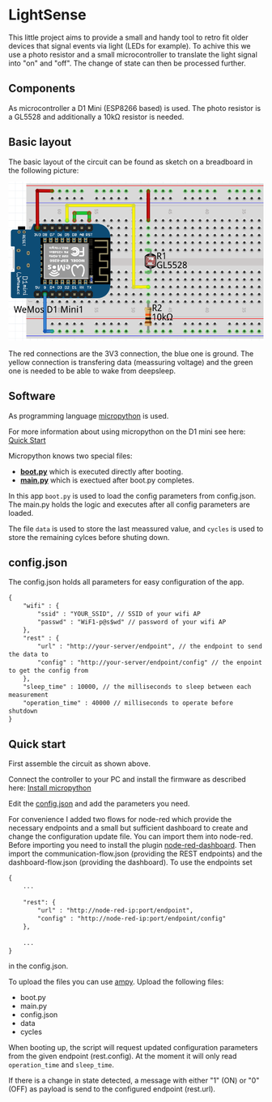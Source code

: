 # LightSense

This little project aims to provide a small and handy tool to retro fit older devices that signal events via light (LEDs for example). To achive this we use a photo resistor and a small microcontroller to translate the light signal into "on" and "off". The change of state can then be processed further.

## Components

As microcontroller a D1 Mini (ESP8266 based) is used. The photo resistor is a GL5528 and additionally a 10kΩ resistor is needed.

## Basic layout

The basic layout of the circuit can be found as sketch on a breadboard in the following picture:

![Circuit on breadboard](circuit_breadboard.png "Circuit on breadboard")

The red connections are the 3V3 connection, the blue one is ground. The yellow connection is transfering data (meassuring voltage) and the green one is needed to be able to wake from deepsleep.

## Software

As programming language [micropython](https://docs.micropython.org/en/latest/index.html) is used.

For more information about using micropython on the D1 mini see here: [Quick Start](https://docs.micropython.org/en/latest/esp8266/tutorial/index.html)

Micropython knows two special files:

- __[boot.py](code/boot.py)__ which is executed directly after booting.
- __[main.py](code/main.py)__ which is exectued after boot.py completes.

In this app ```boot.py``` is used to load the config parameters from config.json. The main.py holds the logic and executes after all config parameters are loaded.

The file ```data``` is used to store the last meassured value, and ```cycles``` is used to store the remaining cylces before shuting down.

## config.json

The config.json holds all parameters for easy configuration of the app.

```jsonc
{
    "wifi" : {
        "ssid" : "YOUR_SSID", // SSID of your wifi AP
        "passwd" : "WiF1-p@s$wd" // password of your wifi AP
    },
    "rest" : {
        "url" : "http://your-server/endpoint", // the endpoint to send the data to
        "config" : "http://your-server/endpoint/config" // the enpoint to get the config from
    },
    "sleep_time" : 10000, // the milliseconds to sleep between each measurement
    "operation_time" : 40000 // milliseconds to operate before shutdown
}
```

## Quick start

First assemble the circuit as shown above.

Connect the controller to your PC and install the firmware as described here: [Install micropython](https://docs.micropython.org/en/latest/esp8266/tutorial/intro.html#getting-the-firmware)

Edit the [config.json](resources/config.json) and add the parameters you need.

For convenience I added two flows for node-red which provide the necessary endpoints and a small but sufficient dashboard to create and change the configuration update file. You can import them into node-red. Before importing you need to install the plugin [node-red-dashboard](https://flows.nodered.org/node/node-red-dashboard). Then import the communication-flow.json (providing the REST endpoints) and the dashboard-flow.json (providing the dashboard). To use the endpoints set 

```jsonc
{
    ...

    "rest": {
        "url" : "http://node-red-ip:port/endpoint",
        "config" : "http://node-red-ip:port/endpoint/config"
    },

    ...
}
```

in the config.json.

To upload the files you can use [ampy](https://github.com/scientifichackers/ampy). Upload the following files:

- boot.py
- main.py
- config.json
- data
- cycles

When booting up, the script will request updated configuration parameters from the given endpoint (rest.config). At the moment it will only read ```operation_time``` and ```sleep_time```.

If there is a change in state detected, a message with either "1" (ON) or "0" (OFF) as payload is send to the configured endpoint (rest.url).